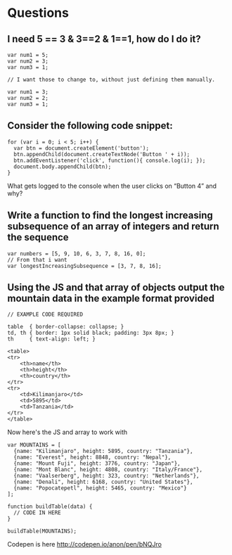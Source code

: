 # Questions

## I need 5 == 3 & 3==2 & 1==1, how do I do it?

	var num1 = 5;
	var num2 = 3;
	var num3 = 1;

	// I want those to change to, without just defining them manually.

	var num1 = 3;
	var num2 = 2;
	var num3 = 1;

## Consider the following code snippet:

	for (var i = 0; i < 5; i++) {
	  var btn = document.createElement('button');
	  btn.appendChild(document.createTextNode('Button ' + i));
	  btn.addEventListener('click', function(){ console.log(i); });
	  document.body.appendChild(btn);
	}

What gets logged to the console when the user clicks on “Button 4” and why?

## Write a function to find the longest increasing subsequence of an array of integers and return the sequence

	var numbers = [5, 9, 10, 6, 3, 7, 8, 16, 0];
	// From that i want
	var longestIncreasingSubsequence = [3, 7, 8, 16];

## Using the JS and that array of objects output the mountain data in the example format provided

	// EXAMPLE CODE REQUIRED

	table  { border-collapse: collapse; }
	td, th { border: 1px solid black; padding: 3px 8px; }
	th     { text-align: left; }

	<table>
	<tr>
		<th>name</th>
		<th>height</th>
		<th>country</th>
	</tr>
	<tr>
		<td>Kilimanjaro</td>
		<td>5895</td>
		<td>Tanzania</td>
	</tr>
	</table>

Now here's the JS and array to work with

	var MOUNTAINS = [
	  {name: "Kilimanjaro", height: 5895, country: "Tanzania"},
	  {name: "Everest", height: 8848, country: "Nepal"},
	  {name: "Mount Fuji", height: 3776, country: "Japan"},
	  {name: "Mont Blanc", height: 4808, country: "Italy/France"},
	  {name: "Vaalserberg", height: 323, country: "Netherlands"},
	  {name: "Denali", height: 6168, country: "United States"},
	  {name: "Popocatepetl", height: 5465, country: "Mexico"}
	];

	function buildTable(data) {
	  // CODE IN HERE
	}

	buildTable(MOUNTAINS);

Codepen is here http://codepen.io/anon/pen/bNQJro


